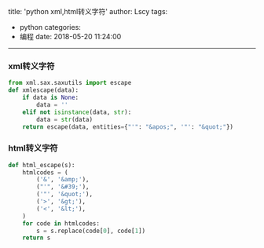 title: 'python xml,html转义字符'
author: Lscy
tags:
  - python
categories:
  - 编程
date: 2018-05-20 11:24:00
---
### xml转义字符
~~~ python
from xml.sax.saxutils import escape
def xmlescape(data):
    if data is None:
        data = ''
    elif not isinstance(data, str):
        data = str(data)
    return escape(data, entities={"'": "&apos;", '"': "&quot;"})
~~~

### html转义字符
~~~ python
def html_escape(s):
    htmlcodes = (
        ('&', '&amp;'),
        ("'", '&#39;'),
        ('"', '&quot;'),
        ('>', '&gt;'),
        ('<', '&lt;'),
    )
    for code in htmlcodes:
        s = s.replace(code[0], code[1])
    return s
~~~
